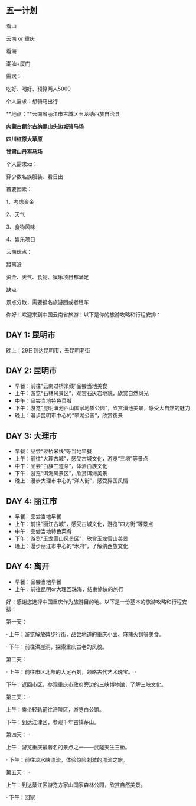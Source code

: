 ## 五一计划



看山

云南
or
重庆



看海

潮汕+厦门





需求：

吃好、喝好、预算两人5000



个人需求：想骑马出行

**地点：**云南省丽江市古城区玉龙纳西族自治县

**内蒙古额尔古纳黑山头边城骑马场**

**四川红原大草原**

**甘肃山丹军马场**



个人需求xz：

穿少数名族服装、看日出









首要因素：

1、考虑资金

2、天气

3、食物风味

4、娱乐项目





云南优点：

距离近

资金、天气、食物、娱乐项目都满足



缺点 

景点分散，需要报名旅游团或者租车





你好！欢迎来到中国云南省旅游！以下是你的旅游攻略和行程安排：

## DAY 1: 昆明市

晚上：29日到达昆明市，去昆明老街



## DAY 2: 昆明市

- 早餐：前往“云南过桥米线”品尝当地美食
- 上午：游览“石林风景区”，观赏石灰岩地貌，欣赏自然风光
- 中午：品尝当地特色菜肴
- 下午：游览“昆明滇池西山国家地质公园”，欣赏滇池美景，感受大自然的魅力
- 晚上：漫步昆明市中心的“翠湖公园”，欣赏夜景

## DAY 3: 大理市

- 早餐：品尝“过桥米线”等当地早餐
- 上午：前往“大理古城”，感受古城文化，游览“三塔”等景点
- 中午：品尝“白族三道茶”，体验白族文化
- 下午：游览“洱海风景区”，欣赏洱海美景
- 晚上：漫步大理市中心的“洋人街”，感受异国风情

## DAY 4: 丽江市

- 早餐：品尝当地早餐
- 上午：前往“丽江古城”，感受古城文化，游览“四方街”等景点
- 中午：品尝当地特色菜肴
- 下午：游览“玉龙雪山风景区”，欣赏玉龙雪山美景
- 晚上：漫步丽江市中心的“木府”，了解纳西族文化

## DAY 4: 离开

- 早餐：品尝当地早餐
- 上午：前往昆明or大理回珠海，结束愉快的旅行















好！感谢您选择中国重庆作为旅游目的地。以下是一份基本的旅游攻略和行程安排：

第一天：

 · 上午：游览解放碑步行街，品尝地道的重庆小面、麻辣火锅等美食。

 · 下午：前往洪崖洞，探索重庆古老的风貌。

第二天： 

· 上午：前往市区北部的大足石刻，领略古代艺术瑰宝。 ·

 下午：返回市区，参观重庆市政府旁边的三峡博物馆，了解三峡文化。

第三天： ·

 上午：乘坐轻轨前往涪陵区，游览白公馆。 

 下午：到达江津区，参观千年古镇茅山。

第四天： ·

 上午：游览重庆最著名的景点之一——武隆天生三桥。

 · 下午：前往龙水峡漂流，体验惊险刺激的漂流之旅。

第五天： ·

 上午：到达綦江区游览方家山国家森林公园，欣赏自然美景。

 · 下午：回家













